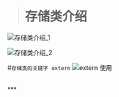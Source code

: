 ># 存储类介绍
![存储类介绍_1](https://upload-images.jianshu.io/upload_images/2959789-b01ade0233f8f397.jpg?imageMogr2/auto-orient/strip%7CimageView2/2/w/1240)


![存储类介绍_2](https://upload-images.jianshu.io/upload_images/2959789-5eeab6e571e82df2.jpg?imageMogr2/auto-orient/strip%7CimageView2/2/w/1240)


#`存储类的关键字 extern`
![extern 使用](https://upload-images.jianshu.io/upload_images/2959789-fc673d67c16743e1.jpg?imageMogr2/auto-orient/strip%7CimageView2/2/w/1240)




<br/>
***
<br/>
